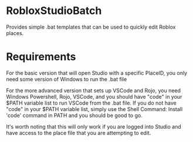 # RobloxStudioBatch
Provides simple .bat templates that can be used to quickly edit Roblox places.

# Requirements
For the basic version that will open Studio with a specific PlaceID, you only need some version of Windows to run the .bat file

For the more advanced version that sets up VSCode and Rojo, you need Windows Powershell, Rojo, VSCode, and you should have "code" in your $PATH variable list to run VSCode from the .bat file. If you do not have "code" in your $PATH variable list, simply use the Shell Command: Install 'code' command in PATH and you should be good to go.

It's worth noting that this will only work if you are logged into Studio and have access to the place file that you are attempting to edit.
